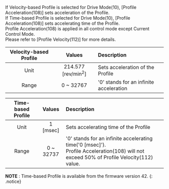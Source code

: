 
If Velocity-based Profile is selected for Drive Mode(10), [Profile Acceleration(108)] sets acceleration of the Profile.  
If Time-based Profile is selected for Drive Mode(10), [Profile Acceleration(108)] sets accelerating time of the Profile.  
Profile Acceleration(108) is applied in all control mode except Current Control Mode.  
Please refer to [Profile Velocity(112)] for more details.

| Velocity-based Profile |            Values             | Description                             |
|:----------------------:|:-----------------------------:|:----------------------------------------|
|          Unit          | 214.577 [rev/min<sup>2</sup>] | Sets acceleration of the Profile        |
|         Range          |           0 ~ 32767           | '0' stands for an infinite acceleration |

| Time-based Profile |  Values   | Description                                                                                                                                |
|:------------------:|:---------:|:-------------------------------------------------------------------------------------------------------------------------------------------|
|        Unit        | 1 [msec]  | Sets accelerating time of the Profile                                                                                                      |
|       Range        | 0 ~ 32737 | '0' stands for an infinite accelerating time('0 [msec]').<br>Profile Acceleration(108) will not exceed 50% of Profile Velocity(112) value. |

**NOTE** : Time-based Profile is available from the firmware version 42.
{: .notice}
